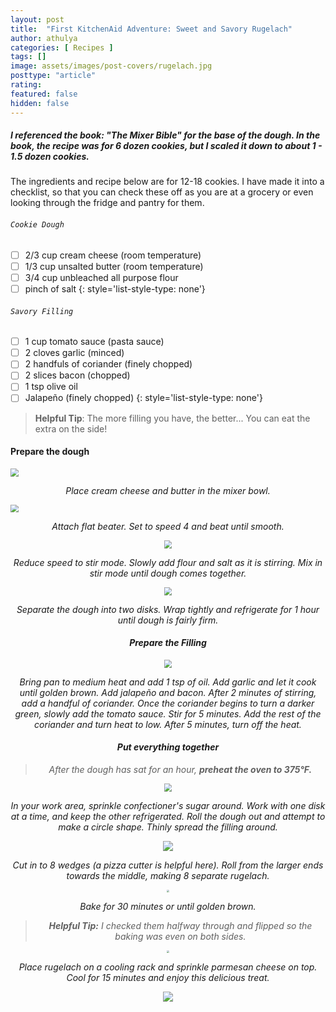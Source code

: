 ```yaml
---
layout: post
title:  "First KitchenAid Adventure: Sweet and Savory Rugelach"
author: athulya
categories: [ Recipes ]
tags: []
image: assets/images/post-covers/rugelach.jpg
posttype: "article"
rating:
featured: false
hidden: false
---
```


##### I referenced the book: "The Mixer Bible" for the base of the dough. In the book, the recipe was for 6 dozen cookies, but I scaled it down to about 1 - 1.5 dozen cookies.

The ingredients and recipe below are for 12-18 cookies. I have made it into a checklist, so that you can check these off as you are at a grocery or even looking through the fridge and pantry for them. 

###### `Cookie Dough`
- [ ] 2/3 cup cream cheese (room temperature)
- [ ]  1/3 cup unsalted butter (room temperature)
- [ ]  3/4 cup unbleached all purpose flour
- [ ]  pinch of salt
{: style='list-style-type: none'}

###### `Savory Filling`

- [ ]  1 cup tomato sauce (pasta sauce)
- [ ]  2 cloves garlic (minced)
- [ ]  2 handfuls of coriander (finely chopped)
- [ ]  2 slices bacon (chopped)
- [ ]  1 tsp olive oil
- [ ]  Jalapeño (finely chopped)
{: style='list-style-type: none'}

> **Helpful Tip**: The more filling you have, the better... You can eat the extra on the side!

<script>$(document).ready(function(){$('.task-list-item-checkbox').prop("disabled", false);});</script>

#### **Prepare the dough**

<img src="/assets/images/rugelach/aafirst.gif" style="zoom:80%;" /> <em><center>Place cream cheese and butter in the mixer bowl.</center>

<img src="/assets/images/rugelach/second.gif" style="zoom:80%;" /><center><em>Attach flat beater. Set to speed 4 and beat until smooth.</em>

<img src="/assets/images/rugelach/third.gif" style="zoom:80%;" /><center><em>Reduce speed to stir mode. Slowly add flour and salt as it is stirring. Mix in stir mode until dough comes together.</em>

<img src="/assets/images/rugelach/fourth.gif" style="zoom:80%;" /><center><em>Separate the dough into two disks. Wrap tightly and refrigerate for 1 hour until dough is fairly firm.</em>

#### **Prepare the Filling**

<img src="/assets/images/rugelach/fifth.gif" style="zoom:80%;" /><center><em>Bring pan to medium heat and add 1 tsp of oil. Add garlic and let it cook until golden brown. Add jalapeño and bacon. After 2 minutes of stirring, add a handful of coriander. Once the coriander begins to turn a darker green, slowly add the tomato sauce. Stir for 5 minutes. Add the rest of the coriander and turn heat to low. After 5 minutes, turn off the heat.</em>

#### **Put everything together**

> After the dough has sat for an hour, **preheat the oven to 375°F.**

<img src="/assets/images/rugelach/sixth.gif" style="zoom:80%;" /><center><em>In your work area, sprinkle confectioner's sugar around. Work with one disk at a time, and keep the other refrigerated. Roll the dough out and attempt to make a circle shape. Thinly spread the filling around.</em>

<img src="/assets/images/rugelach/8.gif"  /><center><em>Cut in to 8 wedges (a pizza cutter is helpful here). Roll from the larger ends towards the middle, making 8 separate rugelach.</em>

<img src="/assets/images/rugelach/time_to_bake.jpg" style="zoom: 25%;" /><center><em>Bake for 30 minutes or until golden brown.</em>

> **Helpful Tip:** I checked them halfway through and flipped so the baking was even on both sides.

<img src="/assets/images/rugelach/cooling.jpg" style="zoom:25%;" /><center><em>Place rugelach on a cooling rack and sprinkle parmesan cheese on top. Cool for 15 minutes and enjoy this delicious treat.</em> 

![](/assets/images/rugelach/final.gif)
